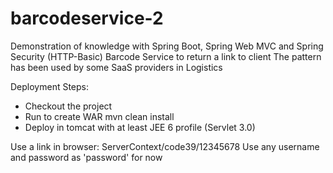 # barcodeservice-2
Demonstration of knowledge with Spring Boot, Spring Web MVC and Spring Security (HTTP-Basic)
Barcode Service to return a link to client
The pattern has been used by some SaaS providers in Logistics

Deployment Steps:
- Checkout the project
- Run to create WAR
    mvn clean install
- Deploy in tomcat with at least JEE 6 profile (Servlet 3.0)

Use a link in browser:
        ServerContext/code39/12345678
Use any username and password as 'password' for now
